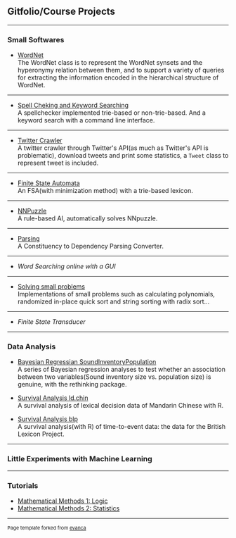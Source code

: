 ## Gitfolio/Course Projects

---

### Small Softwares

- [WordNet](https://github.com/JINHXu/WordNet)<br>
The WordNet class is to represent the WordNet synsets and the hyperonymy relation between them, and to support a variety of queries for extracting the information encoded in the hierarchical structure of WordNet.
<!--
<img src="images/dog_horse-graph.png?raw=true"/>
-->


---
- [Spell Cheking and Keyword Searching](https://github.com/JINHXu/spellchecker)<br>
A spellchecker implemented trie-based or non-trie-based. And a keyword search with a command line interface.
<!--
<img src="images/standard_trie.png?raw=true"/>
-->

---
- [Twitter Crawler](https://github.com/JINHXu/TwitterCrawler)<br>
A twitter crawler through Twitter's API(as much as Twitter's API is problematic), download tweets and print some statistics, a `Tweet` class to represent tweet is included.


---
- [Finite State Automata](https://github.com/JINHXu/FSA)<br>
An FSA(with minimization method) with a trie-based lexicon.
<!--
<img src="images/minimized.png?raw=true"/>
-->



---
- [NNPuzzle](https://github.com/JINHXu/NNpuzzle)<br>
A rule-based AI, automatically solves NNpuzzle.
<!--
<img src="images/145px-15-puzzle_magical.svg.png?raw=true"/>
-->



---
- [Parsing](https://github.com/JINHXu/Cons2DepConv)<br>
A Constituency to Dependency Parsing Converter.
<!--
<img src="images/altenheim-tree-dep-auto.png?raw=true"/>
-->

---

- _Word Searching online with a GUI_

<!--
- [Word Searching online with a GUI](https://github.com/JINHXu/WordSearcherNGUI)
<!--
<img src="images/dummy_thumbnail.jpg?raw=true"/>
-->

---
- [Solving small problems](https://github.com/JINHXu/problemsolving)<br>
Implementations of small problems such as calculating polynomials, randomized in-place quick sort and string sorting with radix sort...



---
- _Finite State Transducer_

---
### Data Analysis

- [Bayesian Regressian SoundInventoryPopulation](https://github.com/JINHXu/soundInventoryPopulation)<br>
A series of Bayesian regression analyses to test whether an association between two variables(Sound inventory size vs. population size) is genuine, with the rethinking package.

- [Survival Analysis ld.chin](https://github.com/JINHXu/ld.chin_t2e)<br>
A survival analysis of lexical decision data of Mandarin Chinese with R.

- [Survival Analysis blp](https://github.com/JINHXu/blp_t2e)<br>
A survival analysis(with R) of time-to-event data: the data for the British Lexicon Project.


---


### Little Experiments with Machine Learning

---


### Tutorials

- [Mathematical Methods 1: Logic](https://github.com/JINHXu/Mathematical-Methods-I-WS1920-Tutorial.github.io/blob/master/README.md)
- [Mathematical Methods 2: Statistics](https://moodle.zdv.uni-tuebingen.de/course/view.php?id=820#section-2)



---

<p style="font-size:11px">Page template forked from <a href="https://github.com/evanca/quick-portfolio">evanca</a></p>
<!-- Remove above link if you don't want to attibute -->
